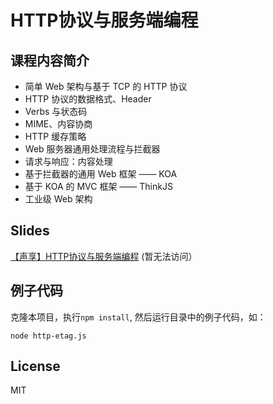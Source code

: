 # HTTP协议与服务端编程

## 课程内容简介

- 简单 Web 架构与基于 TCP 的 HTTP 协议
- HTTP 协议的数据格式、Header
- Verbs 与状态码
- MIME、内容协商
- HTTP 缓存策略
- Web 服务器通用处理流程与拦截器
- 请求与响应：内容处理
- 基于拦截器的通用 Web 框架 —— KOA
- 基于 KOA 的 MVC 框架 —— ThinkJS
- 工业级 Web 架构

## Slides

[【声享】HTTP协议与服务端编程](https://ppt.baomitu.com/d/bd67c335) (暂无法访问）

## 例子代码

克隆本项目，执行`npm install`, 然后运行目录中的例子代码，如：

```
node http-etag.js
```

## License

MIT
